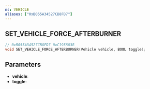 ```yaml
---
ns: VEHICLE
aliases: ["0xB055A34527CB8FD7"]
---
```

## SET_VEHICLE_FORCE_AFTERBURNER

```c
// 0xB055A34527CB8FD7 0xC195803B
void SET_VEHICLE_FORCE_AFTERBURNER(Vehicle vehicle, BOOL toggle);
```

## Parameters
* **vehicle**: 
* **toggle**: 

